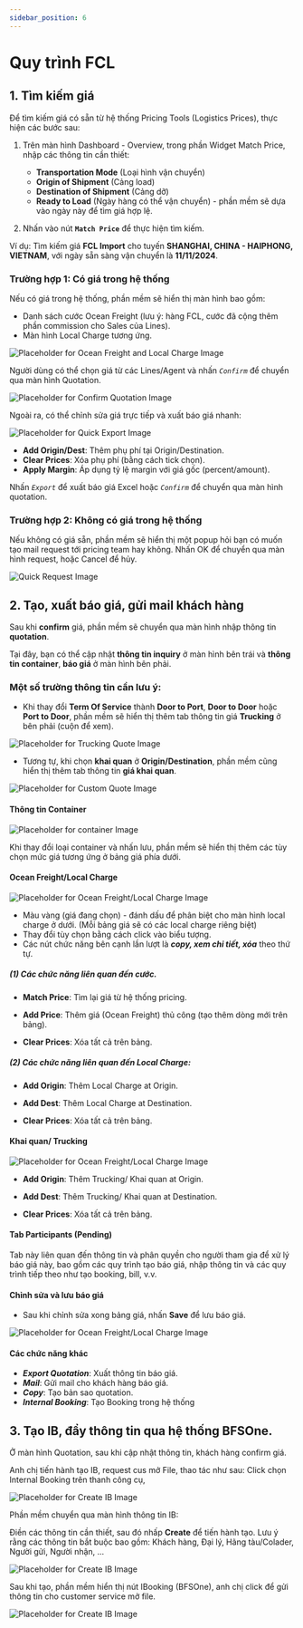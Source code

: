 ```yaml
---
sidebar_position: 6
---
```


# Quy trình FCL

## 1. Tìm kiếm giá

Để tìm kiếm giá có sẵn từ hệ thống Pricing Tools (Logistics Prices), thực hiện các bước sau:

1. Trên màn hình Dashboard - Overview, trong phần Widget Match Price, nhập các thông tin cần thiết:
   - **Transportation Mode** (Loại hình vận chuyển)
   - **Origin of Shipment** (Cảng load)
   - **Destination of Shipment** (Cảng dỡ)
   - **Ready to Load** (Ngày hàng có thể vận chuyển) - phần mềm sẽ dựa vào ngày này để tìm giá hợp lệ.

2. Nhấn vào nút __`Match Price`__ để thực hiện tìm kiếm.

Ví dụ: Tìm kiếm giá **FCL Import** cho tuyến **SHANGHAI, CHINA - HAIPHONG, VIETNAM**, với ngày sẵn sàng vận chuyển là **11/11/2024**.

### Trường hợp 1: Có giá trong hệ thống

Nếu có giá trong hệ thống, phần mềm sẽ hiển thị màn hình bao gồm:

- Danh sách cước Ocean Freight (lưu ý: hàng FCL, cước đã cộng thêm phần commission cho Sales của Lines).
- Màn hình Local Charge tương ứng.

![Placeholder for Ocean Freight and Local Charge Image](./img/sales/match_price.gif)

Người dùng có thể chọn giá từ các Lines/Agent và nhấn _`Confirm`_ để chuyển qua màn hình Quotation.

![Placeholder for Confirm Quotation Image](./img/sales/confirm_quote_fcl.gif)

Ngoài ra, có thể chỉnh sửa giá trực tiếp và xuất báo giá nhanh:

![Placeholder for Quick Export Image](./img/sales/img2.png)

- **Add Origin/Dest**: Thêm phụ phí tại Origin/Destination.
- **Clear Prices**: Xóa phụ phí (bằng cách tick chọn).
- **Apply Margin**: Áp dụng tỷ lệ margin với giá gốc (percent/amount).

Nhấn _`Export`_ để xuất báo giá Excel hoặc _`Confirm`_ để chuyển qua màn hình quotation.

### Trường hợp 2: Không có giá trong hệ thống

Nếu không có giá sẵn, phần mềm sẽ hiển thị một popup hỏi bạn có muốn tạo mail request tới pricing team hay không. Nhấn OK để chuyển qua màn hình request, hoặc Cancel để hủy.

![Quick Request Image](./img/sales/quick_request.png)

## 2. Tạo, xuất báo giá, gửi mail khách hàng

Sau khi **confirm** giá, phần mềm sẽ chuyển qua màn hình nhập thông tin **quotation**.

Tại đây, bạn có thể cập nhật **thông tin inquiry** ở màn hình bên trái và **thông tin container**, **báo giá** ở màn hình bên phải.

### Một số trường thông tin cần lưu ý:

- Khi thay đổi **Term Of Service** thành **Door to Port**, **Door to Door** hoặc **Port to Door**, phần mềm sẽ hiển thị thêm tab thông tin giá **Trucking** ở bên phải (cuộn để xem).

![Placeholder for Trucking Quote Image](./img/sales/trucking_quote.png)

- Tương tự, khi chọn **khai quan** ở **Origin/Destination**, phần mềm cũng hiển thị thêm tab thông tin **giá khai quan**.

![Placeholder for Custom Quote Image](./img/sales/custom.png)

#### Thông tin Container

![Placeholder for container Image](./img/sales/container.png)

Khi thay đổi loại container và nhấn lưu, phần mềm sẽ hiển thị thêm các tùy chọn mức giá tương ứng ở bảng giá phía dưới.

#### Ocean Freight/Local Charge

![Placeholder for Ocean Freight/Local Charge Image](./img/sales/fcl_freight.png)


- Màu vàng (giá đang chọn) - đánh dấu để phân biệt cho màn hình local charge ở dưới. (Mỗi bảng giá sẽ có các local charge riêng biệt)
- Thay đổi tùy chọn bằng cách click vào biểu tượng.
- Các nút chức năng bên cạnh lần lượt là ***copy, xem chi tiết, xóa*** theo thứ tự.

##### (1) Các chức năng liên quan đến cước.

- **Match Price**: Tìm lại giá từ hệ thống pricing.

- **Add Price**: Thêm giá (Ocean Freight) thủ công (tạo thêm dòng mới trên bảng).

- **Clear Prices**: Xóa tất cả trên bảng.

##### (2) Các chức năng liên quan đến Local Charge:
- **Add Origin**: Thêm Local Charge at Origin.

- **Add Dest**: Thêm Local Charge at Destination.

- **Clear Prices**: Xóa tất cả trên bảng.

#### Khai quan/ Trucking

![Placeholder for Ocean Freight/Local Charge Image](./img/sales/trucking_custom.png)

- **Add Origin**: Thêm Trucking/ Khai quan at Origin.

- **Add Dest**: Thêm Trucking/ Khai quan at Destination.

- **Clear Prices**: Xóa tất cả trên bảng.

#### Tab Participants (Pending)

Tab này liên quan đến thông tin và phân quyền cho người tham gia để xử lý báo giá này, bao gồm các quy trình tạo báo giá, nhập thông tin và các quy trình tiếp theo như tạo booking, bill, v.v.

#### Chỉnh sửa và lưu báo giá

- Sau khi chỉnh sửa xong bảng giá, nhấn **Save** để lưu báo giá.

![Placeholder for Ocean Freight/Local Charge Image](./img/sales/quote_func.png)

#### Các chức năng khác

- ***Export Quotation***: Xuất thông tin báo giá.
- ***Mail***: Gửi mail cho khách hàng báo giá.
- ***Copy***: Tạo bản sao quotation.
- ***Internal Booking***: Tạo Booking trong hệ thống

## 3. Tạo IB, đẩy thông tin qua hệ thống BFSOne.

Ở màn hình Quotation, sau khi cập nhật thông tin, khách hàng confirm giá.

Anh chị tiến hành tạo IB, request cus mở File, thao tác như sau:
Click chọn Internal Booking trên thanh công cụ,

![Placeholder for Create IB Image](./img/sales/create_ib.png)

Phần mềm chuyển qua màn hình thông tin IB:

Điền các thông tin cần thiết, sau đó nhấp **Create** để tiến hành tạo. Lưu ý rằng các thông tin bắt buộc bao gồm: Khách hàng, Đại lý, Hãng tàu/Colader, Người gửi, Người nhận, ...

![Placeholder for Create IB Image](./img/sales/ib_info.png)

Sau khi tạo, phần mềm hiển thị nút IBooking (BFSOne),
anh chị click để gửi thông tin cho customer service mở file.

![Placeholder for Create IB Image](./img/sales/push_to_bfsone.png)












